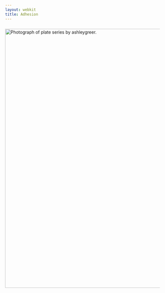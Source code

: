 ```yaml
---
layout: webkit
title: Adhesion
---
```


<div class="sixteen columns">
	<img src="http://dl.dropbox.com/u/15031981/Blog/plate.JPG" style="width:840px;display:block;margin:10px auto;" alt="Photograph of plate series by ashleygreer." />

	<h2 style="font-family: 'Diplomata SC', cursive;text-align:center;">Superglue c. 70,000 BC</h2>
</div>